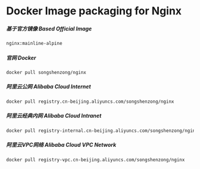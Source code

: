 # Docker Image packaging for Nginx


##### 基于官方镜像 Based Official Image

```bash
nginx:mainline-alpine
```



##### 官网 Docker

```bash
docker pull songshenzong/nginx
```



##### 阿里云公网 Alibaba Cloud Internet

```bash
docker pull registry.cn-beijing.aliyuncs.com/songshenzong/nginx
```



##### 阿里云经典内网 Alibaba Cloud Intranet

```bash
docker pull registry-internal.cn-beijing.aliyuncs.com/songshenzong/nginx
```



##### 阿里云VPC网络 Alibaba Cloud VPC Network

```bash
docker pull registry-vpc.cn-beijing.aliyuncs.com/songshenzong/nginx
```


